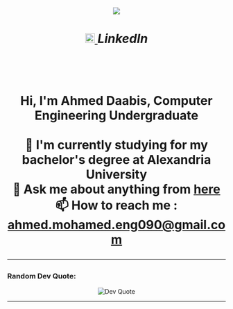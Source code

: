 

<h1 align="center">
  <a href="https://git.io/typing-svg">
    <img src="https://readme-typing-svg.herokuapp.com/?lines=Hello,+There!;This+is+Ahmed+Daabis;">


<h5 align="center">
<a href="https://www.linkedin.com/in/ahmed-daabis-25392b354" title="LinkedIn Profile" target="_blank">
  <img width="22" src="https://img.icons8.com/?size=100&id=13930&format=png&color=000000" alt="LinkedIn Logo" />
</a> LinkedIn

</h5>
<br>
<p align="center">
  Hi, I'm Ahmed Daabis, Computer Engineering Undergraduate
  <br>
  <br>
  🔬 I'm currently studying for my bachelor's degree at Alexandria University
  <br>
  💬 Ask me about anything from <a href="https://github.com/ahmed-mohamed8/ahmed-mohamed8/issues" title="Issues">here</a>
  <br>
  📫 How to reach me : <a href="mailto: ahmed.mohamed.eng090@gmail.com">ahmed.mohamed.eng090@gmail.com</a>
</p>



<hr>
<h3 align="left">Random Dev Quote:</h3>
<p align="center">
  <img src="https://quotes-github-readme.vercel.app/api?type=horizontal&theme=dark" alt="Dev Quote" />
</p>
<hr>
